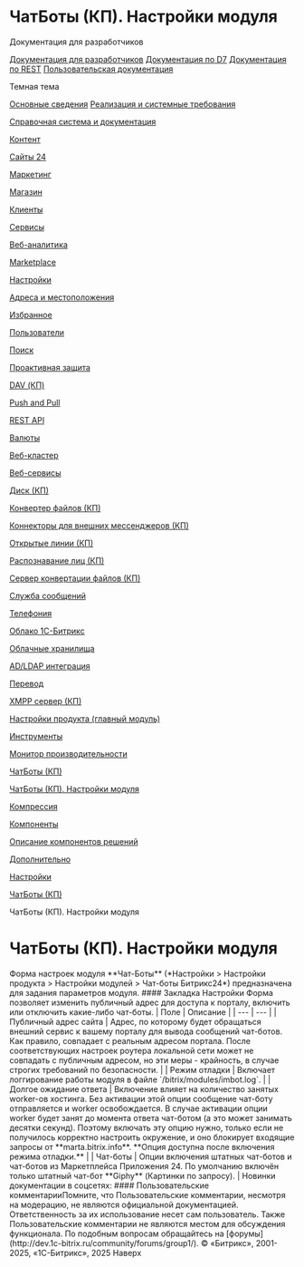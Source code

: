 # ЧатБоты (КП). Настройки модуля

Документация для разработчиков

[Документация для разработчиков](https://dev.1c-bitrix.ru/api_help/)
[Документация по D7](https://dev.1c-bitrix.ru/api_d7/)
[Документация по REST](https://dev.1c-bitrix.ru/rest_help/)
[Пользовательская документация](https://dev.1c-bitrix.ru/user_help/)

Темная тема

[Основные сведения](/user_help/index.php)
[Реализация и системные требования](/user_help/reqintro.php)

[Справочная система и документация](/user_help/help/index.php)

[Контент](/user_help/content/index.php)

[Сайты 24](/user_help/sites24/index.php)

[Маркетинг](/user_help/marketing/index.php)

[Магазин](/user_help/store/index.php)

[Клиенты](/user_help/clients/index.php)

[Сервисы](/user_help/service/index.php)

[Веб-аналитика](/user_help/statistic/index.php)

[Marketplace](/user_help/marketplace/index.php)

[Настройки](/user_help/settings/index.php)

[Адреса и местоположения](/user_help/settings/location/index.php)

[Избранное](/user_help/settings/favorites/index.php)

[Пользователи](/user_help/settings/users/index.php)

[Поиск](/user_help/settings/search/index.php)

[Проактивная защита](/user_help/settings/security/index.php)

[DAV (КП)](/user_help/settings/dav/index.php)

[Push and Pull](/user_help/settings/pull/index.php)

[REST API](/user_help/settings/rest_api/index.php)

[Валюты](/user_help/settings/currency/index.php)

[Веб-кластер](/user_help/settings/cluster/index.php)

[Веб-сервисы](/user_help/settings/webservice/index.php)

[Диск (КП)](/user_help/settings/disk/index.php)

[Конвертер файлов (КП)](/user_help/settings/transformer/index.php)

[Коннекторы для внешних мессенджеров (КП)](/user_help/settings/imconnector/index.php)

[Открытые линии (КП)](/user_help/settings/imopenlines/index.php)

[Распознавание лиц (КП)](/user_help/settings/faceid/index.php)

[Сервер конвертации файлов (КП)](/user_help/settings/transformercontroller/index.php)

[Служба сообщений](/user_help/settings/message_service/index.php)

[Телефония](/user_help/settings/voximplant/index.php)

[Облако 1С-Битрикс](/user_help/settings/bitrixcloud/index.php)

[Облачные хранилища](/user_help/settings/clouds/index.php)

[AD/LDAP интеграция](/user_help/settings/ldap/index.php)

[Перевод](/user_help/settings/translate/index.php)

[XMPP сервер (КП)](/user_help/settings/xmpp/index.php)

[Настройки продукта (главный модуль)](/user_help/settings/settings/index.php)

[Инструменты](/user_help/settings/utilities/index.php)

[Монитор производительности](/user_help/settings/perfmon/index.php)

[ЧатБоты (КП)](/user_help/settings/imbot/index.php)

[ЧатБоты (КП). Настройки модуля](/user_help/settings/imbot/settings.php)

[Компрессия](/user_help/settings/compression/index.php)

[Компоненты](/user_help/components/index.php)

[Описание компонентов решений](/user_help/description_decisions/index.php)

[Дополнительно](/user_help/additional/index.php)

[Настройки](/user_help/settings/index.php)

[ЧатБоты (КП)](/user_help/settings/imbot/index.php)

ЧатБоты (КП). Настройки модуля

# ЧатБоты (КП). Настройки модуля

<!--
<h4 id="topictoctitle">В этом разделе
- [Закладка Настройки](#option)
- [Кнопки управления](#buttons)
--!>

Форма настроек модуля **Чат-Боты** (*Настройки > Настройки продукта > Настройки модулей > Чат-боты Битрикс24*) предназначена для задания параметров модуля.

#### Закладка Настройки

Форма позволяет изменить публичный адрес для доступа к порталу, включить или отключить какие-либо чат-боты.

| Поле | Описание |
| --- | --- |
| Публичный адрес сайта | Адрес, по которому будет обращаться внешний сервис к вашему порталу для вывода сообщений чат-ботов. Как правило, совпадает с реальным адресом портала. После соответствующих настроек роутера локальной сети может не совпадать с публичным адресом, но эти меры - крайность, в случае строгих требований по безопасности. |
| Режим отладки | Включает логгирование работы модуля в файле `/bitrix/modules/imbot.log`. |
| Долгое ожидание ответа | Включение влияет на количество занятых worker-ов хостинга. Без активации этой опции сообщение чат-боту отправляется и worker освобождается. В случае активации опции worker будет занят до момента ответа чат-ботом (а это может занимать десятки секунд). Поэтому включать эту опцию нужно, только если не получилось корректно настроить окружение, и оно блокирует входящие запросы от **marta.bitrix.info**.    **Опция доступна после включения режима отладки.** |
| Чат-боты | Опции включения штатных чат-ботов и чат-ботов из Маркетплейса Приложения 24. По умолчанию включён только штатный чат-бот **Giphy** (Картинки по запросу). |

<!--
<a class="link" name="buttons">

#### Кнопки управления

| Кнопка | Описание |
| --- | --- |
| Сохранить | Сохранение параметров модуля. |
| Сбросить | Сброс сделанных настроек до сохраненных ранее. |

--!>

Новинки документации в соцсетях:

#### Пользовательские комментарииПомните, что Пользовательские комментарии, несмотря на модерацию, не являются официальной документацией. Ответственность за их использование несет сам пользователь. Также Пользовательские комментарии не являются местом для обсуждения функционала. По подобным вопросам обращайтесь на [форумы](http://dev.1c-bitrix.ru/community/forums/group1/).

© «Битрикс», 2001-2025, «1С-Битрикс», 2025

Наверх